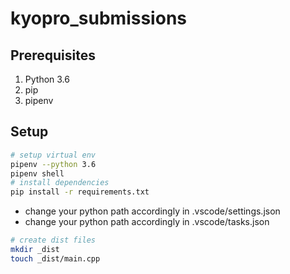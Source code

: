# kyopro_submissions

## Prerequisites
1. Python 3.6
2. pip
3. pipenv

## Setup

```bash
# setup virtual env
pipenv --python 3.6
pipenv shell
# install dependencies
pip install -r requirements.txt
```
- change your python path accordingly in .vscode/settings.json
- change your python path accordingly in .vscode/tasks.json

```bash
# create dist files
mkdir _dist
touch _dist/main.cpp
```
